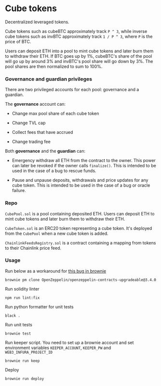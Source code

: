 # Cube tokens

Decentralized leveraged tokens.

Cube tokens such as cubeBTC approximately track `P ^ 3`, while
inverse cube tokens such as invBTC approximately track `1 / P ^ 3`, where `P` is
the price of BTC.

Users can deposit ETH into a pool to mint cube tokens and later burn them to
withdraw their ETH. If BTC goes up by 1%, cubeBTC's share of the pool will go
up by around 3% and invBTC's pool share will go down by 3%. The pool shares are
then normalized to sum to 100%.


### Governance and guardian privileges

There are two privileged accounts for each pool: governance and a guardian.

The **governance** account can:

- Change max pool share of each cube token

- Change TVL cap

- Collect fees that have accrued

- Change trading fee

Both **governance** and the **guardian** can:

- Emergency withdraw all ETH from the contract to the owner. This power can later be
  revoked if the owner calls `finalize()`. This is intended to be used in the
  case of a bug to rescue funds.

- Pause and unpause deposits, withdrawals and price updates for any cube token.
  This is intended to be used in the case of a bug or oracle failure.


### Repo

`CubePool.sol` is a pool containing deposited ETH. Users can deposit ETH to
mint cube tokens and later burn them to withdraw their ETH.

`CubeToken.sol` is an ERC20 token representing a cube token. It's deployed
from the `CubePool` when a new cube token is added. 

`ChainlinkFeedsRegistry.sol` is a contract containing a mapping from tokens
to their Chainlink price feed.


### Usage

Run below as a workaround for [this bug in brownie](https://github.com/eth-brownie/brownie/issues/893)
```
brownie pm clone OpenZeppelin/openzeppelin-contracts-upgradeable@3.4.0
```

Run solidity linter
```
npm run lint:fix
```

Run python formatter for unit tests
```
black .
```

Run unit tests
```
brownie test
```

Run keeper script. You need to set up a brownie account and set environment
variables `KEEPER_ACCOUNT`, `KEEPER_PW` and `WEB3_INFURA_PROJECT_ID`
```
brownie run keep
```

Deploy
```
brownie run deploy
```
